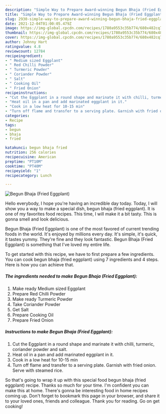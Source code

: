 ```yaml
---
description: "Simple Way to Prepare Award-winning Begun Bhaja (Fried Eggplant)"
title: "Simple Way to Prepare Award-winning Begun Bhaja (Fried Eggplant)"
slug: 2930-simple-way-to-prepare-award-winning-begun-bhaja-fried-eggplant
date: 2021-12-04T01:00:05.479Z
image: https://img-global.cpcdn.com/recipes/1780a9553c35b774/680x482cq70/begun-bhaja-fried-eggplant-recipe-main-photo.jpg
thumbnail: https://img-global.cpcdn.com/recipes/1780a9553c35b774/680x482cq70/begun-bhaja-fried-eggplant-recipe-main-photo.jpg
cover: https://img-global.cpcdn.com/recipes/1780a9553c35b774/680x482cq70/begun-bhaja-fried-eggplant-recipe-main-photo.jpg
author: Johnny Hart
ratingvalue: 4.8
reviewcount: 12784
recipeingredient:
- " Medium sized Eggplant"
- " Red Chilli Powder"
- " Turmeric Powder"
- " Coriander Powder"
- " Salt"
- " Cooking Oil"
- " Fried Onion"
recipeinstructions:
- "Cut the Eggplant in a round shape and marinate it with chilli, turmeric, coriander powder and salt."
- "Heat oil in a pan and add marinated eggplant in it."
- "Cook in a low heat for 10-15 min"
- "Turn off flame and transfer to a serving plate. Garnish with fried onion. Serve with steamed rice."
categories:
- Recipe
tags:
- begun
- bhaja
- fried

katakunci: begun bhaja fried 
nutrition: 256 calories
recipecuisine: American
preptime: "PT10M"
cooktime: "PT40M"
recipeyield: "1"
recipecategory: Lunch

---
```



![Begun Bhaja (Fried Eggplant)](https://img-global.cpcdn.com/recipes/1780a9553c35b774/680x482cq70/begun-bhaja-fried-eggplant-recipe-main-photo.jpg)

Hello everybody, I hope you're having an incredible day today. Today, I will show you a way to make a special dish, begun bhaja (fried eggplant). It is one of my favorites food recipes. This time, I will make it a bit tasty. This is gonna smell and look delicious.

Begun Bhaja (Fried Eggplant) is one of the most favored of current trending foods in the world. It's enjoyed by millions every day. It's simple, it's quick, it tastes yummy. They're fine and they look fantastic. Begun Bhaja (Fried Eggplant) is something that I've loved my entire life.




To get started with this recipe, we have to first prepare a few ingredients. You can cook begun bhaja (fried eggplant) using 7 ingredients and 4 steps. Here is how you can achieve that.

<!--inarticleads1-->

##### The ingredients needed to make Begun Bhaja (Fried Eggplant):

1. Make ready  Medium sized Eggplant
1. Prepare  Red Chilli Powder
1. Make ready  Turmeric Powder
1. Take  Coriander Powder
1. Get  Salt
1. Prepare  Cooking Oil
1. Prepare  Fried Onion




<!--inarticleads2-->

##### Instructions to make Begun Bhaja (Fried Eggplant):

1. Cut the Eggplant in a round shape and marinate it with chilli, turmeric, coriander powder and salt.
1. Heat oil in a pan and add marinated eggplant in it.
1. Cook in a low heat for 10-15 min
1. Turn off flame and transfer to a serving plate. Garnish with fried onion. Serve with steamed rice.




So that's going to wrap it up with this special food begun bhaja (fried eggplant) recipe. Thanks so much for your time. I'm confident you can make this at home. There's gonna be interesting food in home recipes coming up. Don't forget to bookmark this page in your browser, and share it to your loved ones, friends and colleague. Thank you for reading. Go on get cooking!
